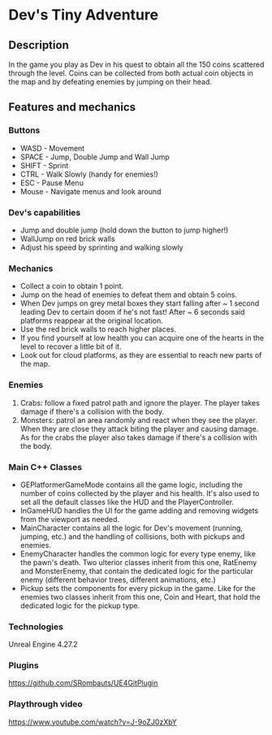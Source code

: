 # Dev's Tiny Adventure

## Description

In the game you play as Dev in his quest to obtain all the 150 coins scattered through the level.
Coins can be collected from both actual coin objects in the map and by defeating enemies by jumping on their head.

## Features and mechanics

### Buttons

- WASD - Movement
- SPACE - Jump, Double Jump and Wall Jump
- SHIFT - Sprint
- CTRL - Walk Slowly (handy for enemies!)
- ESC - Pause Menu
- Mouse - Navigate menus and look around

### Dev's capabilities

- Jump and double jump (hold down the button to jump higher!)
- WallJump on red brick walls
- Adjust his speed by sprinting and walking slowly

### Mechanics

- Collect a coin to obtain 1 point.
- Jump on the head of enemies to defeat them and obtain 5 coins.
- When Dev jumps on grey metal boxes they start falling after ~ 1 second leading Dev to certain doom if he's not fast!
After ~ 6 seconds said platforms reappear at the original location.
- Use the red brick walls to reach higher places.
- If you find yourself at low health you can acquire one of the hearts in the level to recover a little bit of it.
- Look out for cloud platforms, as they are essential to reach new parts of the map.

### Enemies

1. Crabs: follow a fixed patrol path and ignore the player.
The player takes damage if there's a collision with the body.
2. Monsters: patrol an area randomly and react when they see the player.
When they are close they attack biting the player and causing damage.
As for the crabs the player also takes damage if there's a collision with the body.

### Main C++ Classes
- GEPlatformerGameMode contains all the game logic, including the number of coins collected by the player and his health.
It's also used to set all the default classes like the HUD and the PlayerController.
- InGameHUD handles the UI for the game adding and removing widgets from the viewport as needed.
- MainCharacter contains all the logic for Dev's movement (running, jumping, etc.) and the handling of collisions, both with pickups and enemies.
- EnemyCharacter handles the common logic for every type enemy, like the pawn's death.
Two ulterior classes inherit from this one, RatEnemy and MonsterEnemy, that contain the dedicated logic for the particular enemy (different behavior trees, different animations, etc.)
- Pickup sets the components for every pickup in the game.
Like for the enemies two classes inherit from this one, Coin and Heart, that hold the dedicated logic for the pickup type.


### Technologies
Unreal Engine 4.27.2

### Plugins
https://github.com/SRombauts/UE4GitPlugin

### Playthrough video
https://www.youtube.com/watch?v=J-9oZJ0zXbY